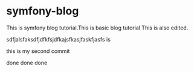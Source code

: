 symfony-blog
============

This is symfony blog tutorial.This is basic blog tutorial
This is also edited.

sdfjalsfaksdfjdfkfsjdfkajsfkasjfaskfjasfs is


this is my second commit 



done done done
